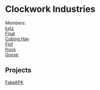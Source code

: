 # Clockwork Industries

Members: <br>
[kxtz](https://github.com/kxtzownsu)<br>
[Final](https://github.com/FinalOfNoobs)<br>
[Cubing Hay](https://github.com/BlueHatCrew)<br>
[Flof](https://github.com/floofloof)<br>
[fruvs](https://github.com/fruvs)<br>
[Goose](https://github.com/G721-35675)<br>

<!-- [membername](https://github.com/MemberName)<br> -->

## Projects
[FakeAPK](https://github.com/ClockworkIndustries/FakeAPK)
